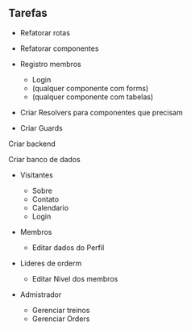 ﻿## Tarefas

- Refatorar rotas

- Refatorar componentes

- Registro membros

  - Login
  - (qualquer componente com forms)
  - (qualquer componente com tabelas)

- Criar Resolvers para componentes que precisam

- Criar Guards

Criar backend

Criar banco de dados

- Visitantes
  - Sobre
  - Contato
  - Calendario
  - Login

- Membros
  - Editar dados do Perfil

- Lideres de orderm
  - Editar Nivel dos membros

- Admistrador
  - Gerenciar treinos
  - Gerenciar Orders
